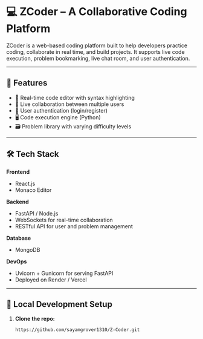 # 💻 ZCoder – A Collaborative Coding Platform

ZCoder is a web-based coding platform built to help developers practice coding, collaborate in real time, and build projects. It supports live code execution, problem bookmarking, live chat room, and user authentication.

---

## 🚀 Features

- 🧠 Real-time code editor with syntax highlighting
- 💬 Live collaboration between multiple users
- 🔐 User authentication (login/register)
- 🖥️ Code execution engine (Python)
- 🗃️ Problem library with varying difficulty levels

---

## 🛠️ Tech Stack

**Frontend**
- React.js
- Monaco Editor

**Backend**
- FastAPI / Node.js
- WebSockets for real-time collaboration
- RESTful API for user and problem management

**Database**
- MongoDB

**DevOps**
- Uvicorn + Gunicorn for serving FastAPI
- Deployed on Render / Vercel

---

## 🧪 Local Development Setup

1. **Clone the repo:**
   ```bash
   https://github.com/sayamgrover1310/Z-Coder.git
